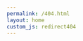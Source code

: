 ```yaml
---
permalink: /404.html
layout: home
custom_js: redirect404
---
```


<script>
    const index404 = [];
    {% for post in site.posts %}
        index404.unshift("{{ site.url }}{{ post.url }}");
    {% endfor %}
</script>